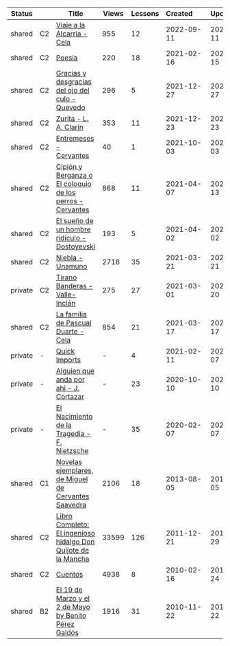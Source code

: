 |Status| |Title|Views|Lessons|Created&nbsp;&nbsp;&nbsp;&nbsp;&nbsp;&nbsp;|Updated&nbsp;&nbsp;&nbsp;&nbsp;&nbsp;&nbsp;|
|-|-|-|-|-|-|-|
|shared|C2|[Viaje a la Alcarria - Cela](https://www.lingq.com/en/learn/es/web/library/course/814460)|955|12|2022-09-11|2022-09-11
|shared|C2|[Poesía](https://www.lingq.com/en/learn/es/web/library/course/791856)|220|18|2021-02-16|2022-05-15
|shared|C2|[Gracias y desgracias del ojo del culo - Quevedo](https://www.lingq.com/en/learn/es/web/library/course/986911)|296|5|2021-12-27|2021-12-27
|shared|C2|[Zurita - L. A. Clarín](https://www.lingq.com/en/learn/es/web/library/course/985015)|353|11|2021-12-23|2021-12-23
|shared|C2|[Entremeses - Cervantes](https://www.lingq.com/en/learn/es/web/library/course/930109)|40|1|2021-10-03|2021-10-03
|shared|C2|[Cipión y Berganza o El coloquio de los perros - Cervantes](https://www.lingq.com/en/learn/es/web/library/course/825321)|868|11|2021-04-07|2021-07-13
|shared|C2|[El sueño de un hombre ridículo - Dostoyevski](https://www.lingq.com/en/learn/es/web/library/course/821901)|193|5|2021-04-02|2021-04-02
|shared|C2|[Niebla - Unamuno](https://www.lingq.com/en/learn/es/web/library/course/814465)|2718|35|2021-03-21|2021-03-21
|private|C2|[Tirano Banderas - Valle-Inclán](https://www.lingq.com/en/learn/es/web/library/course/801447)|275|27|2021-03-01|2021-03-20
|shared|C2|[La familia de Pascual Duarte - Cela](https://www.lingq.com/en/learn/es/web/library/course/812302)|854|21|2021-03-17|2021-03-17
|private|-|[Quick Imports](https://www.lingq.com/en/learn/es/web/library/course/787996)|-|4|2021-02-11|2021-03-07
|private|-|[Alguien que anda por ahi - J. Cortazar](https://www.lingq.com/en/learn/es/web/library/course/708944)|-|23|2020-10-10|2020-10-10
|private|-|[El Nacimiento de la Tragedia - F. Nietzsche](https://www.lingq.com/en/learn/es/web/library/course/566655)|-|35|2020-02-07|2020-02-07
|shared|C1|[Novelas ejemplares, de Miguel de Cervantes Saavedra](https://www.lingq.com/en/learn/es/web/library/course/121116)|2106|18|2013-08-05|2013-08-05
|shared|C2|[Libro Completo: El ingenioso hidalgo Don Quijote de la Mancha](https://www.lingq.com/en/learn/es/web/library/course/69658)|33599|126|2011-12-21|2011-12-29
|shared|C2|[Cuentos](https://www.lingq.com/en/learn/es/web/library/course/44154)|4938|8|2010-02-16|2011-01-24
|shared|B2|[El 19 de Marzo y el 2 de Mayo by Benito Pérez Galdós](https://www.lingq.com/en/learn/es/web/library/course/51748)|1916|31|2010-11-22|2010-11-22

